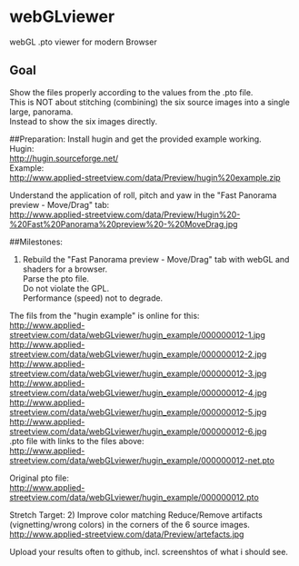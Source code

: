 # webGLviewer
webGL .pto viewer for modern Browser  

## Goal
Show the files properly according to the values from the .pto file.  
This is NOT about stitching (combining) the six source images into a single large, panorama.  
Instead to show the six images directly.  

##Preparation:
Install hugin and get the provided example working.  
Hugin:  
http://hugin.sourceforge.net/  
Example:  
http://www.applied-streetview.com/data/Preview/hugin%20example.zip  

Understand the application of roll, pitch and yaw in the "Fast Panorama preview - Move/Drag" tab:  
http://www.applied-streetview.com/data/Preview/Hugin%20-%20Fast%20Panorama%20preview%20-%20MoveDrag.jpg  


##Milestones:
1) Rebuild the "Fast Panorama preview - Move/Drag" tab with webGL and shaders for a browser.  
Parse the pto file.  
Do not violate the GPL.  
Performance (speed) not to degrade.  

The fils from the "hugin example" is online for this:  
http://www.applied-streetview.com/data/webGLviewer/hugin_example/000000012-1.jpg  
http://www.applied-streetview.com/data/webGLviewer/hugin_example/000000012-2.jpg  
http://www.applied-streetview.com/data/webGLviewer/hugin_example/000000012-3.jpg  
http://www.applied-streetview.com/data/webGLviewer/hugin_example/000000012-4.jpg  
http://www.applied-streetview.com/data/webGLviewer/hugin_example/000000012-5.jpg  
http://www.applied-streetview.com/data/webGLviewer/hugin_example/000000012-6.jpg  
.pto file with links to the files above:  
http://www.applied-streetview.com/data/webGLviewer/hugin_example/000000012-net.pto  

Original pto file:  
http://www.applied-streetview.com/data/webGLviewer/hugin_example/000000012.pto  

Stretch Target:
2) Improve color matching
Reduce/Remove artifacts (vignetting/wrong colors) in the corners of the 6 source images.
http://www.applied-streetview.com/data/Preview/artefacts.jpg

Upload your results often to github, incl. screenshtos of what i should see.

